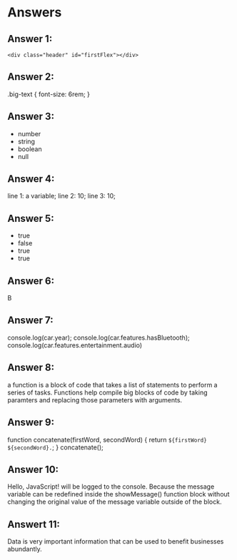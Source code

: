 # Answers

## Answer 1: 
    <div class="header" id="firstFlex"></div>

## Answer 2:
.big-text {
    font-size: 6rem;
}
## Answer 3:
* number
* string
* boolean
* null

## Answer 4:
line 1: a variable;
line 2: 10;
line 3: 10;

## Answer 5:
* true
* false
* true
* true


## Answer 6:
B
## Answer 7:
console.log(car.year);
console.log(car.features.hasBluetooth);
console.log(car.features.entertainment.audio)
## Answer 8:
a function is a block of code that takes a list of statements to perform a series of tasks. Functions help compile big blocks of code by taking paramters and replacing those parameters with arguments.
## Answer 9:
function concatenate(firstWord, secondWord) {
return `${firstWord} ${secondWord}.`;
}
concatenate();

## Answer 10:
Hello, JavaScript! will be logged to the console.
Because the message variable can be redefined inside the showMessage() function block without changing the original value of the message variable outside of the block.

 ## Answert 11: 

Data is very important information that can be used to benefit businesses abundantly.